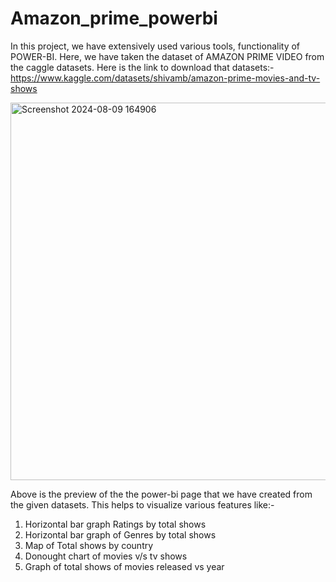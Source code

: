 # Amazon_prime_powerbi

In this project, we have extensively used various tools, functionality of POWER-BI. Here, we have taken the dataset of AMAZON PRIME VIDEO from the caggle datasets. 
Here is the link to download that datasets:- https://www.kaggle.com/datasets/shivamb/amazon-prime-movies-and-tv-shows

<img width="604" alt="Screenshot 2024-08-09 164906" src="https://github.com/user-attachments/assets/1397b383-0f7e-4686-a800-a0e7f582d4d2">

Above is the preview of the the power-bi page that we have created from the given datasets. This helps to visualize various features like:-
1. Horizontal bar graph Ratings by total shows
2. Horizontal bar graph of Genres by total shows
3. Map of Total shows by country
4. Donought chart of movies v/s tv shows
5. Graph of total shows of movies released vs year
